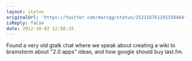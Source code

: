 ```yaml
---
layout: status
originalUrl: 'https://twitter.com/marcgg/status/253116761191358464'
isReply: false
date: 2012-10-02 12:58:33
---
```


Found a very old gtalk chat where we speak about creating a wiki to brainstorm about "2.0 apps" ideas, and how google should buy last.fm.
